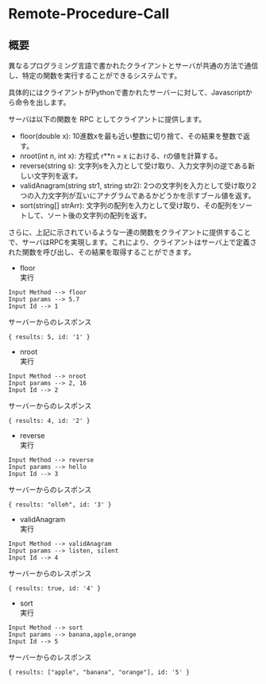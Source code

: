 # Remote-Procedure-Call

## 概要
異なるプログラミング言語で書かれたクライアントとサーバが共通の方法で通信し、特定の関数を実行することができるシステムです。</br>

具体的にはクライアントがPythonで書かれたサーバーに対して、Javascriptから命令を出します。

サーバは以下の関数を RPC としてクライアントに提供します。</br>

- floor(double x): 10進数xを最も近い整数に切り捨て、その結果を整数で返す。
- nroot(int n, int x): 方程式 r**n = x における、rの値を計算する。
- reverse(string s): 文字列sを入力として受け取り、入力文字列の逆である新しい文字列を返す。
- validAnagram(string str1, string str2): 2つの文字列を入力として受け取り2つの入力文字列が互いにアナグラムであるかどうかを示すブール値を返す。
- sort(string[] strArr): 文字列の配列を入力として受け取り、その配列をソートして、ソート後の文字列の配列を返す。

さらに、上記に示されているような一連の関数をクライアントに提供することで、サーバはRPCを実現します。これにより、クライアントはサーバ上で定義された関数を呼び出し、その結果を取得することができます。

- floor  
実行
```
Input Method --> floor
Input params --> 5.7
Input Id --> 1
```
サーバーからのレスポンス
```
{ results: 5, id: '1' }
```

- nroot  
実行
```
Input Method --> nroot
Input params --> 2, 16
Input Id --> 2
```
サーバーからのレスポンス
```
{ results: 4, id: '2' }
```

- reverse  
実行
```
Input Method --> reverse
Input params --> hello
Input Id --> 3
```
サーバーからのレスポンス
```
{ results: "olleh", id: '3' }
```

- validAnagram  
実行
```
Input Method --> validAnagram
Input params --> listen, silent
Input Id --> 4
```
サーバーからのレスポンス
```
{ results: true, id: '4' }
```

- sort  
実行
```
Input Method --> sort
Input params --> banana,apple,orange
Input Id --> 5
```
サーバーからのレスポンス
```
{ results: ["apple", "banana", "orange"], id: '5' }
```









